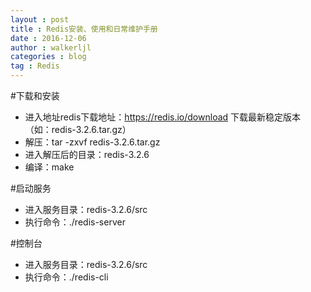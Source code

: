 ```yaml
---
layout : post
title : Redis安装、使用和日常维护手册
date : 2016-12-06
author : walkerljl
categories : blog
tag : Redis
---
```


#下载和安装
 - 进入地址redis下载地址：https://redis.io/download
    下载最新稳定版本（如：redis-3.2.6.tar.gz）
 - 解压：tar -zxvf redis-3.2.6.tar.gz
 - 进入解压后的目录：redis-3.2.6
 - 编译：make
 
#启动服务
- 进入服务目录：redis-3.2.6/src
- 执行命令：./redis-server

#控制台
- 进入服务目录：redis-3.2.6/src
- 执行命令：./redis-cli
